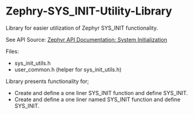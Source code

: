 # Zephry-SYS_INIT-Utility-Library
Library for easier utilization of Zephyr SYS_INIT functionality.

See API Source: [Zephyr API Documentation: System Initialization](https://docs.zephyrproject.org/apidoc/latest/group__sys__init.html)

Files: 
- sys_init_utils.h
- user_common.h    (helper for sys_init_utils.h)

Library presents functionality for;
- Create and define a one liner SYS_INIT function and define SYS_INIT.
- Create and define a one liner named SYS_INIT function and define SYS_INIT.
